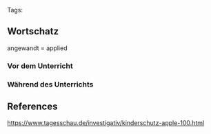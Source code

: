 


Tags:




## Wortschatz

angewandt = applied
### Vor dem Unterricht


### Während des Unterrichts


## References

https://www.tagesschau.de/investigativ/kinderschutz-apple-100.html

